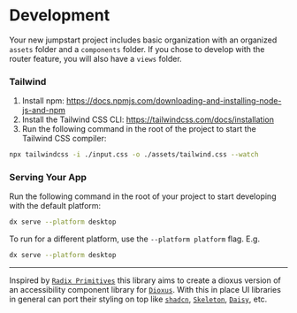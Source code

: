 # Development

Your new jumpstart project includes basic organization with an organized `assets` folder and a `components` folder. 
If you chose to develop with the router feature, you will also have a `views` folder.

### Tailwind
1. Install npm: https://docs.npmjs.com/downloading-and-installing-node-js-and-npm
2. Install the Tailwind CSS CLI: https://tailwindcss.com/docs/installation
3. Run the following command in the root of the project to start the Tailwind CSS compiler:

```bash
npx tailwindcss -i ./input.css -o ./assets/tailwind.css --watch
```

### Serving Your App

Run the following command in the root of your project to start developing with the default platform:

```bash
dx serve --platform desktop
```

To run for a different platform, use the `--platform platform` flag. E.g.
```bash
dx serve --platform desktop
```


___


Inspired by [`Radix Primitives`](https://www.radix-ui.com/primitives) this library aims to create a dioxus version of an accessibility component library for [`Dioxus`](https://dioxuslabs.com/). With this in place UI libraries in general can port their styling on top like [`shadcn`](https://ui.shadcn.com/), [`Skeleton`](https://www.skeleton.dev/), [`Daisy`](https://daisyui.com/), etc.
